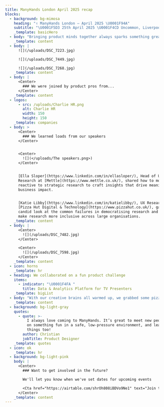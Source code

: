 ```yaml
---
title: ManyHands London April 2025 recap
blocks:
  - background: bg-mimosa
    heading: "✌️ ManyHands London – April 2025 \U0001F94A"
    subtitle: "\U0001F5D3️ 25th April 2025 \U0001F4CD Uncommon, Liverpool Street"
    _template: basicHero
  - body: "Bringing product minds together always sparks something great, and this event was no exception! From bold ideas to creative problem-solving, the room was buzzing with energy as teams tackled a brand-new challenge \U0001F525\n"
    _template: content
  - body: |
      ![](/uploads/DSC_7223.jpg)

      ![](/uploads/DSC_7449.jpg)

      ![](/uploads/DSC_7268.jpg)
    _template: content
  - body: |
      <Center>
        ### We were joined by product pros from...
      </Center>
    _template: content
  - logos:
      - src: /uploads/Charlie HR.png
        alt: Charlie HR
        width: 150
        height: 150
    _template: companies
  - body: >
      <Center>
        ### We learned loads from our speakers
      </Center>


      <Center>
        ![](</uploads/The speakers.png>)
      </Center>


      [Ella Sloper](https://www.linkedin.com/in/ellasloper/), Head of UX
      Research at [Mettle](https://www.mettle.co.uk/), shared how to move from
      reactive to strategic research to craft insights that drive meaningful
      business impact.


      [Katie Libby](https://www.linkedin.com/in/katielibby/), UX Researcher at
      [Pizza Hut Digital & Technology](https://www.pizzahut.co.uk/), gave us a
      candid look at the common failures in democratising research and how to
      make research more inclusive across large organisations.
    _template: content
  - body: |
      <Center>
        ![](/uploads/DSC_7482.jpg)
      </Center>

      <Center>
        ![](/uploads/DSC_7598.jpg)
      </Center>
    _template: content
  - icon: horns
    _template: hr
  - heading: We collaborated on a fun product challenge
    items:
      - indicator: "\U0001F4FA "
        title: Data & Analytics Platform for TV Presenters
    _template: bigList
  - body: "With our creative brains all warmed up, we grabbed some pizza, got into groups, and started brainstorming. An hour later, we pitched our ideas back to the wider group:\n\n\U0001F94A Presenters are performers, and performers are competitive. Rivals.tv taps into that energy with a platform that helps presenters understand their audience, monitor the competition, and win the ratings game. From leaderboard-driven incentives to a “quirkimeter” for tone of voice, it even came with a clickable prototype. A well-deserved winner.\n\n\U0001FA84 Ever panicked mid-broadcast with nothing to say? Streamster ensures presenters never run out of ideas. It analyses trending content, social data, and comments to serve up ready-to-roll scripts and smart prompts. Built for internet streamers and TV personalities alike, it helps keep the spotlight on.\n\n\U0001F336️ Choosing the right guest can make or break a segment. Tasty Talent is a guest-suggestion tool that lets you dial up the drama or go full feel-good. Whether you're after a baddie with a tabloid past or a hero with a halo, it helps presenters build the perfect guest line-up.\n\n\U0001F3A5 With so much content out there, how do you make sure your documentary gets watched? Lean Filming uses A/B testing and social media insights to test early cuts and improve discoverability. Created with indie filmmakers in mind, it’s a data-driven approach to storytelling that meets audiences where they are.\n"
    _template: content
  - background: bg-light-gray
    quotes:
      - quote: >-
          I always love coming to ManyHands. It’s great to meet new people, work
          on something fun in a safe, low-pressure environment, and learn a few
          things too!
        author: Christian
        jobTitle: Product Designer
    _template: quotes
  - icon: ok
    _template: hr
  - background: bg-light-pink
    body: |
      <Center>
        ### Want to get involved in the future?

        We'll let you know when we've set dates for upcoming events

        <Cta href="https://airtable.com/shrOh808iBDVo9Ne1" text="Join the list" />
      </Center>
    _template: content
---
```


